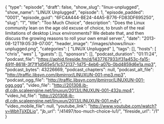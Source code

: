 {
  "type": "episode",
  "draft": false,
  "show_slug": "linux-unplugged",
  "show_name": "LINUX Unplugged",
  "episode": 1,
  "episode_padded": "0001",
  "episode_guid": "6FC4A444-BE24-44A5-B776-FD83DF695250",
  "slug": "1",
  "title": "Too Much Choice",
  "description": "Does the Linux community lean on the age old excuse of choice, to brush of the real limitations of desktop Linux environments? We debate that, and then discuss the growing reasons to roll your own email server.",
  "date": "2013-08-12T19:05:39-07:00",
  "header_image": "/images/shows/linux-unplugged.png",
  "categories": [
    "LINUX Unplugged"
  ],
  "tags": [],
  "hosts": [
    "chris",
    "wes"
  ],
  "guests": [],
  "sponsors": [],
  "podcast_duration": "01:11:24",
  "podcast_file": "https://aphid.fireside.fm/d/1437767933/f31a453c-fa15-491f-8618-3f71f1d565e5/1c572137-1d75-4eb6-a07b-0bd4859d6e1a.mp3",
  "podcast_bytes": 43226669,
  "podcast_chapters": null,
  "podcast_alt_file": "http://traffic.libsyn.com/jbmirror/LINUXUN-001-mp3.mp3",
  "podcast_ogg_file": "http://traffic.libsyn.com/jbmirror/LINUXUN-001-ogg.ogg",
  "video_file": "http://201308.jb-dl.cdn.scaleengine.net/linuxun/2013/LINUXUN-001-432p.mp4",
  "video_hd_file": "http://201308.jb-dl.cdn.scaleengine.net/linuxun/2013/LINUXUN-001.m4v",
  "video_mobile_file": null,
  "youtube_link": "http://www.youtube.com/watch?v=WbhTjjXDLio",
  "jb_url": "/41497/too-much-choice-lu1/",
  "fireside_url": "/1"
}

